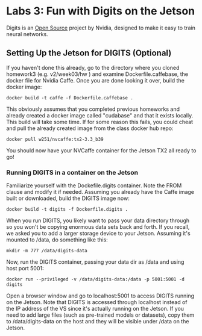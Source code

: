 # Labs 3: Fun with Digits on the Jetson

Digits is an [Open Source](https://github.com/NVIDIA/DIGITS) project by Nvidia, designed to make it easy to train neural networks.

## Setting Up the Jetson for DIGITS (Optional)

If you haven't done this already, go to the directory where you cloned homework3 (e.g. v2/week03/hw ) and examine Dockerfile.caffebase, the docker file for Nvidia Caffe.  Once you are done looking it over, build the docker image:
```
docker build -t caffe -f Dockerfile.caffebase .
```
This obviously assumes that you completed previous homeworks and already created a docker image called "cudabase" and that it exists locally. This build will take some time.  If for some reason this fails, you could cheat and pull the already created image from the class docker hub repo: 
```
docker pull w251/nvcaffe:tx2-3.3_b39
```

You should now have your NVCaffe container for the Jetson TX2 all ready to go!

### Running DIGITS in a container on the Jetson
Familiarize yourself with the Dockefile.digits container.  Note the FROM clause and modify it if needed. Assuming you already have the Caffe image built or downloaded, build the DIGITS image now:
```
docker build -t digits -f Dockerfile.digits .
```
When you run DIGITS, you likely want to pass your data directory through so you won't be copying enormous data sets back and forth.  If you recall, we asked you to add a larger storage device to your Jetson.  Assuming it's mounted to /data, do something like this:
```
mkdir -m 777 /data/digits-data
```

Now, run the DIGITS container, passing your data dir as /data and using host port 5001:
```
docker run --privileged -v /data/digits-data:/data -p 5001:5001 -d digits
```
Open a browser window and go to localhost:5001 to access DIGITS running on the Jetson. Note that DIGITS is accessed through localhost instead of the IP address of the VS since it's actually running on the Jetson. If you need to add large files (such as pre-trained models or datasets), copy them to /data/digits-data on the host and they will be visible under /data on the Jetson.

